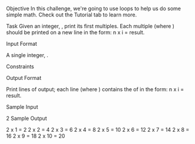 Objective
In this challenge, we're going to use loops to help us do some simple math. Check out the Tutorial tab to learn more.

Task
Given an integer, , print its first multiples. Each multiple (where ) should be printed on a new line in the form: n x i = result.

Input Format

A single integer, .

Constraints

Output Format

Print lines of output; each line (where ) contains the of in the form:
n x i = result.

Sample Input

2
Sample Output

2 x 1 = 2
2 x 2 = 4
2 x 3 = 6
2 x 4 = 8
2 x 5 = 10
2 x 6 = 12
2 x 7 = 14
2 x 8 = 16
2 x 9 = 18
2 x 10 = 20
